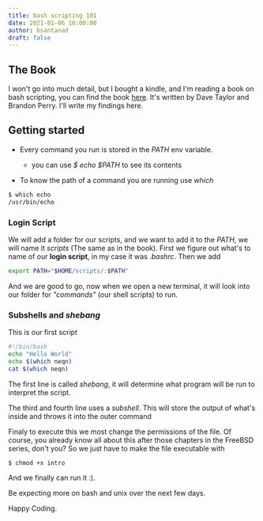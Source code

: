 ```yaml
---
title: bash scripting 101
date: 2021-01-06 16:00:00
author: bsantanad
draft: false
---
```

## The Book

I won't go into much detail, but I bought a kindle, and I'm reading a book
on bash scripting, you can find the book [here][book]. It's written by Dave
Taylor and Brandon Perry. I'll write my findings here.

## Getting started

* Every command you run is stored in the _PATH_ env variable.
  * you can use _$ echo $PATH_ to see its contents

* To know the path of a command you are running use _which_

```bash
$ which echo
/usr/bin/echo
```

### Login Script

We will add a folder for our scripts, and we want to add it to the _PATH_, we
will name it _scripts_ (The same as in the book).
First we figure out what's to name of our __login script__, in my case it
was _.bashrc_. Then we add
```bash
export PATH="$HOME/scripts/:$PATH"
```
And we are good to go, now when we open a new terminal, it will look into our
folder for _"commands"_ (our shell scripts) to run.

### Subshells and _shebang_

This is our first script


```bash
#!/bin/bash
echo "Hello World"
echo $(which neqn)
cat $(which neqn)
```

The first line is called _shebang_, it will determine what program will be
run to interpret the script.

The third and fourth line uses a _subshell_. This will store the output of
what's inside and throws it into the outer command

Finaly to execute this we most change the permissions of the file. Of course,
you already know all about this after those chapters in the FreeBSD series,
don't you? So we just have to make the file executable with

```bash
$ chmod +x intro
```
And we finally can run it :).

Be expecting more on bash and unix over the next few days.

Happy Coding.

[book]: https://www.amazon.com.mx/Wicked-Cool-Shell-Scripts-2nd/dp/1593276028
